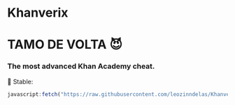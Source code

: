 # Khanverix
# TAMO DE VOLTA 😈
### The most advanced Khan Academy cheat.

🙂 Stable:
```javascript
javascript:fetch("https://raw.githubusercontent.com/leozinndelas/Khanverixs/refs/heads/main/Khanverix.js").then(t=>t.text()).then(eval);
